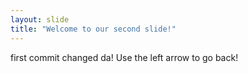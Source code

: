 ```yaml
---
layout: slide
title: "Welcome to our second slide!"
---
```

first commit changed da!
Use the left arrow to go back!
